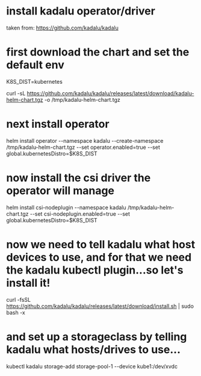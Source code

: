 # install kadalu operator/driver
taken from: https://github.com/kadalu/kadalu
# first download the chart and set the default env
K8S_DIST=kubernetes

curl -sL https://github.com/kadalu/kadalu/releases/latest/download/kadalu-helm-chart.tgz -o /tmp/kadalu-helm-chart.tgz

# next install operator
helm install operator --namespace kadalu --create-namespace /tmp/kadalu-helm-chart.tgz --set operator.enabled=true --set global.kubernetesDistro=$K8S_DIST

# now install the csi driver the operator will manage
helm install csi-nodeplugin --namespace kadalu /tmp/kadalu-helm-chart.tgz --set csi-nodeplugin.enabled=true --set global.kubernetesDistro=$K8S_DIST

# now we need to tell kadalu what host devices to use, and for that we need the kadalu kubectl plugin...so let's install it!
curl -fsSL https://github.com/kadalu/kadalu/releases/latest/download/install.sh | sudo bash -x

# and set up a storageclass by telling kadalu what hosts/drives to use...
kubectl kadalu storage-add storage-pool-1 --device kube1:/dev/xvdc
